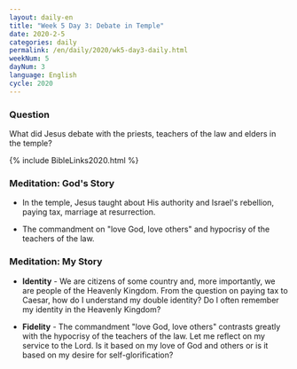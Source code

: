 ```yaml
---
layout: daily-en
title: "Week 5 Day 3: Debate in Temple"
date: 2020-2-5 
categories: daily
permalink: /en/daily/2020/wk5-day3-daily.html
weekNum: 5
dayNum: 3
language: English
cycle: 2020
---
```


### Question     
What did Jesus debate with the priests, teachers of the law and elders in the temple?

{% include BibleLinks2020.html %} 

### Meditation: God's Story   
+ In the temple, Jesus taught about His authority and Israel's rebellion, paying tax, marriage at resurrection. 

+ The commandment on "love God, love others" and hypocrisy of the teachers of the law. 

### Meditation: My Story   
+ **Identity** - We are citizens of some country and, more importantly, we are people of the Heavenly Kingdom. From the question on paying tax to Caesar, how do I understand my double identity? Do I often remember my identity in the Heavenly Kingdom? 

+ **Fidelity** - The commandment "love God, love others" contrasts greatly with the hypocrisy of the teachers of the law. Let me reflect on my service to the Lord. Is it based on my love of God and others or is it based on my desire for self-glorification? 
